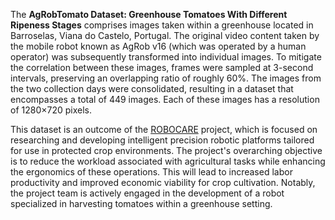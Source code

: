 The **AgRobTomato Dataset: Greenhouse Tomatoes With Different Ripeness Stages** comprises images taken within a greenhouse located in Barroselas, Viana do Castelo, Portugal. The original video content taken by the mobile robot known as AgRob v16 (which was operated by a human operator) was subsequently transformed into individual images. To mitigate the correlation between these images, frames were sampled at 3-second intervals, preserving an overlapping ratio of roughly 60%. The images from the two collection days were consolidated, resulting in a dataset that encompasses a total of 449 images. Each of these images has a resolution of 1280×720 pixels.

This dataset is an outcome of the [ROBOCARE](https://www.inesctec.pt/en/projects/robocare##intro) project, which is focused on researching and developing intelligent precision robotic platforms tailored for use in protected crop environments. The project's overarching objective is to reduce the workload associated with agricultural tasks while enhancing the ergonomics of these operations. This will lead to increased labor productivity and improved economic viability for crop cultivation. Notably, the project team is actively engaged in the development of a robot specialized in harvesting tomatoes within a greenhouse setting.
